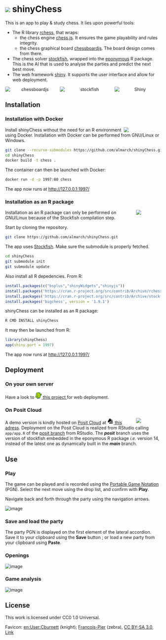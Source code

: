 # <img src="https://upload.wikimedia.org/wikipedia/commons/thumb/4/4a/Chess_Zdt45.svg/45px-Chess_Zdt45.svg.png?20170728103323" width = "50px" /> shinyChess

This is an app to play & study chess. It lies upon powerful tools:

- The R library [rchess](https://github.com/jbkunst/rchess), that wraps:
    - the chess engine [chess.js](https://github.com/jhlywa/chess.js). It ensures the game playability and rules integrity.
    - the chess graphical board [chessboardjs](https://github.com/oakmac/chessboardjs). The board design comes from there.
- The chess solver [stockfish](https://github.com/official-stockfish/Stockfish), wrapped into the [eponymous](https://github.com/curso-r/stockfish) R package. This is the AI that is used to analyse the parties and predict the next best move.
- The web framework [shiny](https://github.com/rstudio/shiny). It supports the user interface and allow for web deployment.

<div align="center">
<div style="
    display: flex;
    flex-direction: row;
    justify-content: space-around;
    margin: auto;
">
    <img src="https://github.com/user-attachments/assets/3c73d0fe-169c-49da-84d0-8f5e330bd9ec" alt="chessboardjs"  width="200px">
    <img src="https://stockfishchess.org/images/logo/icon_512x512@2x.png" alt="stockfish"  width="200px">
    <img src="https://camo.githubusercontent.com/b1bcd1d17cbe316d92317dbdcfead95a3fef02332b2ac8333ea09bd91365d74e/68747470733a2f2f75706c6f61642e77696b696d656469612e6f72672f77696b6970656469612f636f6d6d6f6e732f7468756d622f622f62662f5368696e795f6865785f6c6f676f2e7376672f38303070782d5368696e795f6865785f6c6f676f2e7376672e706e67" alt="Shiny"  width="170px">
</div>
</div>

## Installation

### Installation with Docker

<img src="https://upload.wikimedia.org/wikipedia/commons/e/ea/Docker_%28container_engine%29_logo_%28cropped%29.png" width="120px" align="right"/>

Install shinyChess without the need for an R environment using Docker. Installation with Docker can be performed from GNU/Linux or Windows.

```sh
git clone --recurse-submodules https://github.com/almarch/shinyChess.git
cd shinyChess
docker build -t chess .
```

The container can then be launched with Docker:

```sh
docker run -d -p 1997:80 chess
```

The app now runs at http://127.0.0.1:1997/

### Installation as an R package

<img src="https://camo.githubusercontent.com/b89c3467bd2fb1ed2452237329f6974aec62c88eb423cde6429aad2a8f2383a1/68747470733a2f2f6372616e2e722d70726f6a6563742e6f72672f526c6f676f2e737667" width="80px" align="right"/>

Installation as an R package can only be performed on GNU/Linux because of the Stockfish compilation step.

Start by cloning the repository.

```sh
git clone https://github.com/almarch/shinyChess.git
```

The app uses [Stockfish](https://stockfishchess.org/). Make sure the submodule is properly fetched.

```sh
cd shinyChess
git submodule init
git submodule update
```

Also install all R depedencies. From R:

```r
install.packages(c("bsplus","shinyWidgets","shinyjs"))
install.packages('https://cran.r-project.org/src/contrib/Archive/rchess/rchess_0.1.tar.gz', repos = NULL, type = 'source')
install.packages('https://cran.r-project.org/src/contrib/Archive/stockfish/stockfish_1.0.0.tar.gz', repos = NULL, type = 'source')
install.packages('bigchess', version = '1.9.1')
```

shinyChess can be installed as an R package:

```sh
R CMD INSTALL shinyChess
```

It may then be launched from R:

```r
library(shinyChess)
app(shiny.port = 1997)
```

The app now runs at http://127.0.0.1:1997/

## Deployment

### On your own server

 Have a look to [<img src="https://github.com/Almarch/tamaR/raw/main/inst/www/icon.png" alt="tamaR" width="20"/> this project ](https://github.com/Almarch/tamaR?tab=readme-ov-file#4-web-deployment) for web deployment.

### On Posit Cloud

<img src="https://docs.posit.co/images/product-icons/posit-icon-fullcolor.png" width="80px" align="right"/>

A demo version is kindly hosted on [Posit Cloud](https://posit.co) at [<img src="inst/www/icon.png" width = "20px" /> this adress](https://almarch.shinyapps.io/shinyChess/). Deployment on the Posit Cloud is realized from RStudio calling `app/app.R` of the [posit branch](https://github.com/Almarch/shinyChess/tree/posit) from RStudio. The ***posit*** branch uses the version of stockfish embedded in the eponymous R package <i>i.e.</i> version 14, instead of the latest one as dynamically built in the ***main*** branch.

## Use

### Play

The game can be played and is recorded using the [Portable Game Notation](https://en.wikipedia.org/wiki/Portable_Game_Notation) (PGN). Select the next move using the drop list, and confirm with **Play**.

Navigate back and forth through the party using the navigation arrows.

![image](https://github.com/user-attachments/assets/29c5f9d9-65d0-46a9-bb1f-aa4e3442c28c)

### Save and load the party

The party PGN is displayed on the first element of the lateral accordion. Save it to your clipboard using the **Save** button ; or load a new party from your clipboard using **Paste**. 

### Openings
![image](https://github.com/user-attachments/assets/16e9b028-05af-4a7b-8d06-baf537cdecf7)

### Game analysis

![image](https://github.com/user-attachments/assets/06abaedd-f033-48a4-b5d4-3ef62cda434b)

## License

This work is licensed under CC0 1.0 Universal.

Favicon: <a href="https://en.wikipedia.org/wiki/User:Cburnett" class="extiw" title="en:User:Cburnett">en:User:Cburnett</a> (knight); <a href="//commons.wikimedia.org/wiki/User:Francois-Pier" title="User:Francois-Pier">Francois-Pier</a> (zebra)<span class="int-own-work" lang="en"></span>, <a href="http://creativecommons.org/licenses/by-sa/3.0/" title="Creative Commons Attribution-Share Alike 3.0">CC BY-SA 3.0</a>, <a href="https://commons.wikimedia.org/w/index.php?curid=48218187">Link</a>

